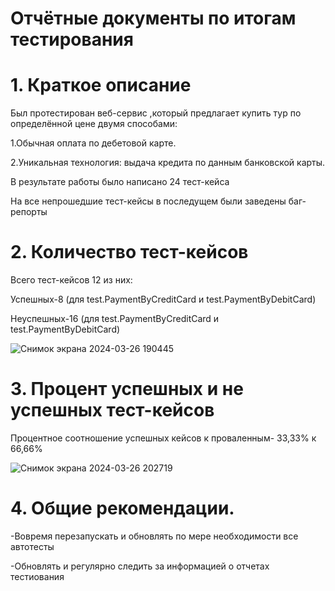 #  Отчётные документы по итогам тестирования

# 1. Краткое описание

Был протестирован веб-сервис ,который предлагает купить тур по определённой цене двумя способами:


1.Обычная оплата по дебетовой карте.


2.Уникальная технология: выдача кредита по данным банковской карты.


В результате работы было написано 24 тест-кейса


На все непрошедшие тест-кейсы в последущем были заведены баг-репорты

# 2. Количество тест-кейсов

Всего тест-кейсов 12 из них:


 Успешных-8 (для test.PaymentByCreditCard и test.PaymentByDebitCard)

 
 Неуспешных-16 (для test.PaymentByCreditCard и test.PaymentByDebitCard)


![Снимок экрана 2024-03-26 190445](https://github.com/polivovn/Dip/assets/139216581/c487b48e-0e9c-4e21-afcb-930067beee84)


# 3. Процент успешных и не успешных тест-кейсов


Процентное соотношение успешных кейсов к проваленным- 33,33% к 66,66%


![Снимок экрана 2024-03-26 202719](https://github.com/polivovn/Dip/assets/139216581/3ca6321a-ea53-446d-b479-7ef86cb3bfa9)


# 4. Общие рекомендации.


-Вовремя перезапускать и обновлять по мере необходимости все автотесты


-Обновлять и регулярно следить за информацией о отчетах тестиования 

